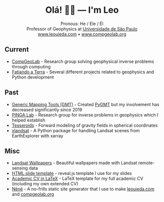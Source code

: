 <div align="center">
  
# Olá! 👋🏽 — **I'm Leo**

Pronous: He / Ele / Él
<br>
Professor of Geophysics at <a href="https://www.iag.usp.br/">Universidade de São Paulo</a>
<br>
<a href="https://www.leouieda.com">www.leouieda.com</a>
• <a href="https://www.compgeolab.org">www.compgeolab.org</a>

</div>
  
## Current

* [CompGeoLab](https://github.com/compgeolab) - Research group solving geophysical inverse problems through computing
* [Fatiando a Terra](https://github.com/fatiando/) - Several different projects related to geophysics and Python development

## Past

* [Generic Mapping Tools (GMT)](https://github.com/GenericMappingTools) - Created [PyGMT](https://www.pygmt.org) but my involvement has decreased significantly since 2019
* [PINGA Lab](https://github.com/pinga-lab/) - Research group for inverse problems in geophysics which I helped establish
* [Tesseroids](https://github.com/leouieda/tesseroids) - Forward modeling of gravity fields in spherical coordinates
* [xlandsat](https://github.com/compgeolab/xlandsat) - A Python package for handling Landsat scenes from EarthExplorer with xarray

## Misc

* [Landsat Wallpapers](https://github.com/leouieda/landsat-wallpapers) - Beautiful wallpapers made with Landsat remote-sensing data 
* [HTML slide template](https://github.com/leouieda/talk-template) - reveal.js template I use for my slides
* [Academic CV in LaTeX](https://github.com/leouieda/cv) - LaTeX template for my full academic CV (including my own extended CV)
* [Nēnē](https://github.com/leouieda/nene) - A no-frills static site generator that I use to make [leouieda.com](https://www.leouieda.com) and [compgeolab.org](https://www.compgeolab.org/)
